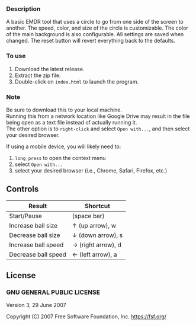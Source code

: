 ### Description
A basic EMDR tool that uses a circle to go from one side of the screen to another. 
The speed, color, and size of the circle is customizable. The color of the main
background is also configurable. 
All settings are saved when changed. The reset button will revert everything back 
to the defaults.


### To use
1. Download the latest release.
2. Extract the zip file.
3. Double-click on `index.html` to launch the program.
 

### Note
Be sure to download this to your local machine.  
Running this from a network location like Google Drive
may result in the file being open as a text file instead
of actually running it.  
The other option is to `right-click` and select `Open with...`, and then select your desired browser.

If using a mobile device, you will likely need to:
1. `long press` to open the context menu 
2. select `Open with...`  
3. select your desired browser (i.e., Chrome, Safari, Firefox, etc.)


## Controls
| Result              | Shortcut                 |
|---------------------|--------------------------|
| Start/Pause         | (space bar)              |
| Increase ball size  | &#8593; (up arrow), w    |
| Decrease ball size  | &#8595; (down arrow), s  |
| Increase ball speed | &#8594; (right arrow), d |
| Decrease ball speed | &#8592; (left arrow), a  |	  


## License
### GNU GENERAL PUBLIC LICENSE

Version 3, 29 June 2007

Copyright (C) 2007 Free Software Foundation, Inc.
<https://fsf.org/>

